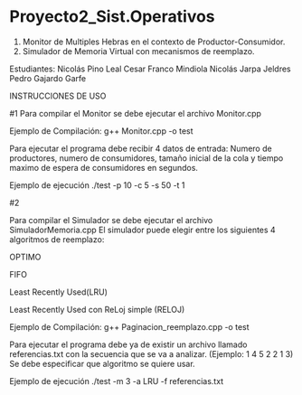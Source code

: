 # Proyecto2_Sist.Operativos

1) Monitor de Multiples Hebras en el contexto de Productor-Consumidor.
2) Simulador de Memoria Virtual con mecanismos de reemplazo.

Estudiantes: 
Nicolás Pino Leal
Cesar Franco Mindiola
Nicolás Jarpa Jeldres
Pedro Gajardo Garfe

INSTRUCCIONES DE USO

#1
Para compilar el Monitor se debe ejecutar el archivo Monitor.cpp

Ejemplo de Compilación: g++ Monitor.cpp -o test

Para ejecutar el programa debe recibir 4 datos de entrada: Numero de productores, numero de consumidores, tamaño inicial de la cola y tiempo maximo de espera de consumidores en segundos.

Ejemplo de ejecución ./test -p 10 -c 5 -s 50 -t 1


#2

Para compilar el Simulador se debe ejecutar el archivo SimuladorMemoria.cpp
El simulador puede elegir entre los siguientes 4 algoritmos de reemplazo:

OPTIMO

FIFO

Least Recently Used(LRU)

Least Recently Used con ReLoj simple (RELOJ)

Ejemplo de Compilación: g++ Paginacion_reemplazo.cpp -o test

Para ejecutar el programa debe ya de existir un archivo llamado referencias.txt con la secuencia que se va a analizar. (Ejemplo: 1 4 5 2 2 1 3)
Se debe especificar que algoritmo se quiere usar.

Ejemplo de ejecución ./test -m 3 -a LRU -f referencias.txt 

